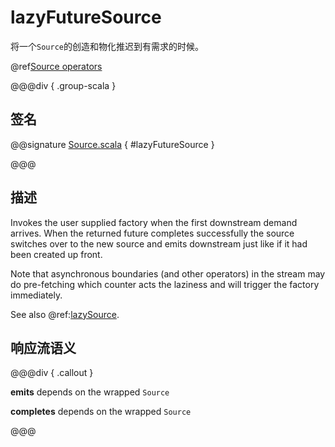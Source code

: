 # lazyFutureSource

将一个`Source`的创造和物化推迟到有需求的时候。

@ref[Source operators](../index.md#source-operators)

@@@div { .group-scala }

## 签名

@@signature [Source.scala](/akka-stream/src/main/scala/akka/stream/scaladsl/Source.scala) { #lazyFutureSource }

@@@

## 描述

Invokes the user supplied factory when the first downstream demand arrives. When the returned future completes 
successfully the source switches over to the new source and emits downstream just like if it had been created up front.

Note that asynchronous boundaries (and other operators) in the stream may do pre-fetching which counter acts
the laziness and will trigger the factory immediately.

See also @ref:[lazySource](lazySource.md).

## 响应流语义

@@@div { .callout }

**emits** depends on the wrapped `Source`

**completes** depends on the wrapped `Source`

@@@

